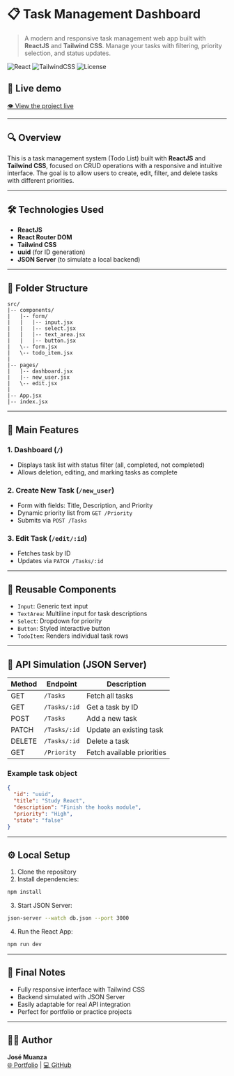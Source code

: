 
# 📋 Task Management Dashboard

> A modern and responsive task management web app built with **ReactJS** and **Tailwind CSS**. Manage your tasks with filtering, priority selection, and status updates.

![React](https://img.shields.io/badge/React-18.2.0-61DAFB?logo=react)
![TailwindCSS](https://img.shields.io/badge/TailwindCSS-3.0-blue?logo=tailwindcss)
![License](https://img.shields.io/badge/license-MIT-green)

## 🚀 Live demo
[👁️ View the project live](https://jose-dashboard.vercel.app/)

---

## 🔍 Overview

This is a task management system (Todo List) built with **ReactJS** and **Tailwind CSS**, focused on CRUD operations with a responsive and intuitive interface. The goal is to allow users to create, edit, filter, and delete tasks with different priorities.

---

## 🛠️ Technologies Used

- **ReactJS**
- **React Router DOM**
- **Tailwind CSS**
- **uuid** (for ID generation)
- **JSON Server** (to simulate a local backend)

---

## 📁 Folder Structure

```
src/
|-- components/
|   |-- form/
|   |   |-- input.jsx
|   |   |-- select.jsx
|   |   |-- text_area.jsx
|   |   |-- button.jsx
|   \-- form.jsx
|   \-- todo_item.jsx
|
|-- pages/
|   |-- dashboard.jsx
|   |-- new_user.jsx
|   \-- edit.jsx
|
|-- App.jsx
|-- index.jsx
```

---

## 🚀 Main Features

### 1. **Dashboard** (`/`)
- Displays task list with status filter (all, completed, not completed)
- Allows deletion, editing, and marking tasks as complete

### 2. **Create New Task** (`/new_user`)
- Form with fields: Title, Description, and Priority
- Dynamic priority list from `GET /Priority`
- Submits via `POST /Tasks`

### 3. **Edit Task** (`/edit/:id`)
- Fetches task by ID
- Updates via `PATCH /Tasks/:id`

---

## 🧩 Reusable Components

- `Input`: Generic text input
- `TextArea`: Multiline input for task descriptions
- `Select`: Dropdown for priority
- `Button`: Styled interactive button
- `TodoItem`: Renders individual task rows

---

## 📡 API Simulation (JSON Server)

| Method | Endpoint         | Description               |
|--------|------------------|---------------------------|
| GET    | `/Tasks`         | Fetch all tasks           |
| GET    | `/Tasks/:id`     | Get a task by ID          |
| POST   | `/Tasks`         | Add a new task            |
| PATCH  | `/Tasks/:id`     | Update an existing task   |
| DELETE | `/Tasks/:id`     | Delete a task             |
| GET    | `/Priority`      | Fetch available priorities|

### Example task object

```json
{
  "id": "uuid",
  "title": "Study React",
  "description": "Finish the hooks module",
  "priority": "High",
  "state": "false"
}
```

---

## ⚙️ Local Setup

1. Clone the repository  
2. Install dependencies:

```bash
npm install
```

3. Start JSON Server:

```bash
json-server --watch db.json --port 3000
```

4. Run the React App:

```bash
npm run dev
```

---

## 📌 Final Notes

- Fully responsive interface with Tailwind CSS
- Backend simulated with JSON Server
- Easily adaptable for real API integration
- Perfect for portfolio or practice projects

---

## 👨‍💻 Author

**José Muanza**  
[🌐 Portfolio](https://jose-dashboard.vercel.app) | [💻 GitHub](https://github.com/JoseAQMuanza)
